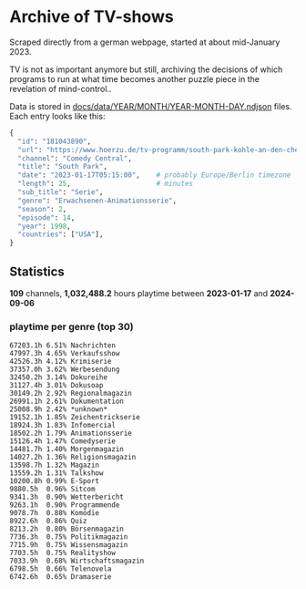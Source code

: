 # Archive of TV-shows

Scraped directly from a german webpage, started at about mid-January 2023.

TV is not as important anymore but still, archiving the decisions of which programs to run at what time
becomes another puzzle piece in the revelation of mind-control.. 

Data is stored in [docs/data/YEAR/MONTH/YEAR-MONTH-DAY.ndjson](docs/data/) files. 
Each entry looks like this:

```python
{
  "id": "181043890", 
  "url": "https://www.hoerzu.de/tv-programm/south-park-kohle-an-den-chefkoch/bid_181043890/", 
  "channel": "Comedy Central", 
  "title": "South Park", 
  "date": "2023-01-17T05:15:00",    # probably Europe/Berlin timezone 
  "length": 25,                     # minutes 
  "sub_title": "Serie", 
  "genre": "Erwachsenen-Animationsserie", 
  "season": 2, 
  "episode": 14, 
  "year": 1998, 
  "countries": ["USA"],
}
```

## Statistics

**109** channels, **1,032,488.2** hours playtime between **2023-01-17** and **2024-09-06**


### playtime per genre (top 30)

    67203.1h 6.51% Nachrichten
    47997.3h 4.65% Verkaufsshow
    42526.3h 4.12% Krimiserie
    37357.0h 3.62% Werbesendung
    32450.2h 3.14% Dokureihe
    31127.4h 3.01% Dokusoap
    30149.2h 2.92% Regionalmagazin
    26991.1h 2.61% Dokumentation
    25008.9h 2.42% *unknown*
    19152.1h 1.85% Zeichentrickserie
    18924.3h 1.83% Infomercial
    18502.2h 1.79% Animationsserie
    15126.4h 1.47% Comedyserie
    14481.7h 1.40% Morgenmagazin
    14027.2h 1.36% Religionsmagazin
    13598.7h 1.32% Magazin
    13559.2h 1.31% Talkshow
    10200.8h 0.99% E-Sport
    9880.5h  0.96% Sitcom
    9341.3h  0.90% Wetterbericht
    9263.1h  0.90% Programmende
    9078.7h  0.88% Komödie
    8922.6h  0.86% Quiz
    8213.2h  0.80% Börsenmagazin
    7736.3h  0.75% Politikmagazin
    7715.9h  0.75% Wissensmagazin
    7703.5h  0.75% Realityshow
    7033.9h  0.68% Wirtschaftsmagazin
    6798.5h  0.66% Telenovela
    6742.6h  0.65% Dramaserie

